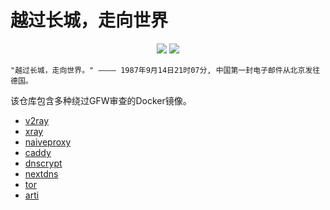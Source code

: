 # 越过长城，走向世界

<div align="center">
<a href="https://github.com/zydou/GFW"><img src="https://img.shields.io/badge/English-purple.svg"></a>
<a href="https://github.com/zydou/GFW/blob/master/README-CN.md"><img src="https://img.shields.io/badge/中文-green.svg"></a>
</div>

    "越过长城，走向世界。" ———— 1987年9月14日21时07分, 中国第一封电子邮件从北京发往德国。

该仓库包含多种绕过GFW审查的Docker镜像。

- [v2ray](https://github.com/zydou/gfw/tree/master/v2ray)
- [xray](https://github.com/zydou/gfw/tree/master/xray)
- [naiveproxy](https://github.com/zydou/gfw/tree/master/naiveproxy)
- [caddy](https://github.com/zydou/gfw/tree/master/caddy)
- [dnscrypt](https://github.com/zydou/gfw/tree/master/dnscrypt)
- [nextdns](https://github.com/zydou/gfw/tree/master/nextdns)
- [tor](https://github.com/zydou/gfw/tree/master/tor)
- [arti](https://github.com/zydou/gfw/tree/master/arti)
